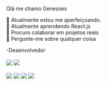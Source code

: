 Olá me chamo Genesses
 
🔭 Atualmente estou me aperfeiçoando.<br/>
🌱 Atualmente  aprendendo React.js<br/>
👯 Procuro colaborar em projetos reais<br/>
💬 Pergunte-me sobre qualquer coisa<br/>
 
<div>
  -Desenvolvedor<br/>
</div>
<br/>
</div>
<div >
<img src="https://github-readme-stats.vercel.app/api/top-langs/?username=Genesses12&theme=blue-green"/>
<img  src="https://github-readme-stats.vercel.app/api?username=Genesses12&theme=blue-green"  />
</div>
<br/>
<div>
 <img src="https://img.shields.io/badge/HTML5-E34F26?style=for-the-badge&logo=html5&logoColor=white"/>
  <img src="https://img.shields.io/badge/CSS3-1572B6?style=for-the-badge&logo=css3&logoColor=white"/>
  <img src="https://img.shields.io/badge/JavaScript-323330?style=for-the-badge&logo=javascript&logoColor=F7DF1E"/>
  <img src="https://img.shields.io/badge/React-20232A?style=for-the-badge&logo=react&logoColor=61DAFB"/>
</div>
 

 
